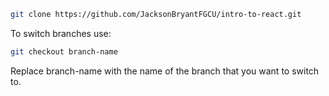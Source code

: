 ```bash
git clone https://github.com/JacksonBryantFGCU/intro-to-react.git
```

To switch branches use:

```bash
git checkout branch-name
```

Replace branch-name with the name of the branch that you want to switch to.
